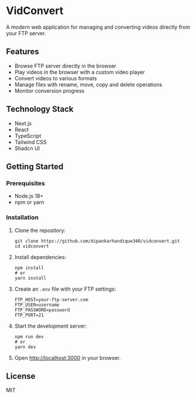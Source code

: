 # VidConvert

A modern web application for managing and converting videos directly from your FTP server.

## Features

- Browse FTP server directly in the browser
- Play videos in the browser with a custom video player
- Convert videos to various formats
- Manage files with rename, move, copy and delete operations
- Monitor conversion progress

## Technology Stack

- Next.js
- React
- TypeScript
- Tailwind CSS
- Shadcn UI

## Getting Started

### Prerequisites

- Node.js 18+
- npm or yarn

### Installation

1. Clone the repository:
   ```
   git clone https://github.com/dipankarhandique340/vidconvert.git
   cd vidconvert
   ```

2. Install dependencies:
   ```
   npm install
   # or
   yarn install
   ```

3. Create an `.env` file with your FTP settings:
   ```
   FTP_HOST=your-ftp-server.com
   FTP_USER=username
   FTP_PASSWORD=password
   FTP_PORT=21
   ```

4. Start the development server:
   ```
   npm run dev
   # or
   yarn dev
   ```

5. Open [http://localhost:3000](http://localhost:3000) in your browser.

## License

MIT
